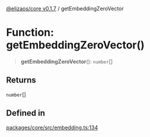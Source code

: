 [@elizaos/core v0.1.7](../index.md) / getEmbeddingZeroVector

# Function: getEmbeddingZeroVector()

> **getEmbeddingZeroVector**(): `number`[]

## Returns

`number`[]

## Defined in

[packages/core/src/embedding.ts:134](https://github.com/JoeyKhd/eliza/blob/main/packages/core/src/embedding.ts#L134)

